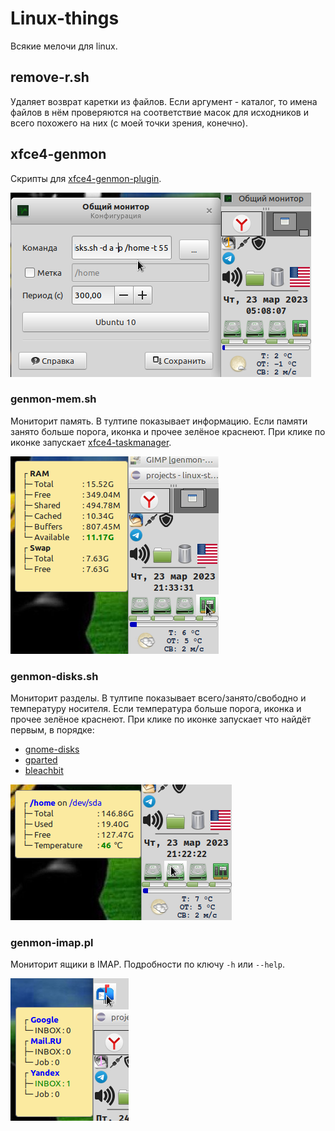 # Linux-things

Всякие мелочи для linux.

## remove-r.sh

Удаляет возврат каретки из файлов. Если аргумент - каталог, то имена файлов в нём проверяются на соответствие масок для исходников и всего похожего на них (с моей точки зрения, конечно).

## xfce4-genmon

Скрипты для [xfce4-genmon-plugin](https://docs.xfce.org/panel-plugins/xfce4-genmon-plugin/start).

![](demo/genmon.png) 

### genmon-mem.sh

Мониторит память. В тултипе показывает информацию. Если памяти занято больше порога, иконка и прочее зелёное краснеют. При клике по иконке запускает [xfce4-taskmanager](https://docs.xfce.org/apps/xfce4-taskmanager/start).

![](demo/genmon-mem.png) 

### genmon-disks.sh

Мониторит разделы. В тултипе показывает всего/занято/свободно и температуру носителя. Если температура больше порога, иконка и прочее зелёное краснеют. При клике по иконке запускает что найдёт первым, в порядке:

* [gnome-disks](https://wiki.gnome.org/Apps/Disks)
* [gparted](https://gparted.org/)
* [bleachbit](https://www.bleachbit.org/)

![](demo/genmon-disks.png) 

### genmon-imap.pl

Мониторит ящики в IMAP. Подробности по ключу `-h` или `--help`.

![](demo/genmon-imap.png) 